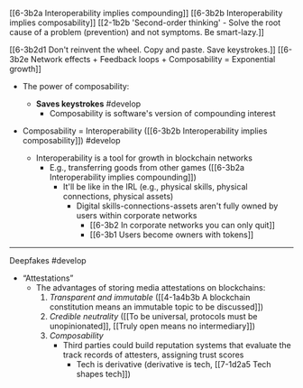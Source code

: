 [[6-3b2a Interoperability implies compounding]]
[[6-3b2b Interoperability implies composability]]
[[2-1b2b 'Second-order thinking' - Solve the root cause of a problem (prevention) and not symptoms. Be smart-lazy.]]

[[6-3b2d1 Don't reinvent the wheel. Copy and paste. Save keystrokes.]]
[[6-3b2e Network effects + Feedback loops + Composability = Exponential growth]]

- The power of composability:
	- **Saves keystrokes** #develop 
		- Composability is software's version of compounding interest

- Composability = Interoperability ([[6-3b2b Interoperability implies composability]]) #develop 
	- Interoperability is a tool for growth in blockchain networks
		- E.g., transferring goods from other games ([[6-3b2a Interoperability implies compounding]])
			- It'll be like in the IRL (e.g., physical skills, physical connections, physical assets)
				- Digital skills-connections-assets aren't fully owned by users within corporate networks
					- [[6-3b2 In corporate networks you can only quit]]
					- [[6-3b1 Users become owners with tokens]]

---
Deepfakes #develop 
- “Attestations”
	- The advantages of storing media attestations on blockchains:
		1. _Transparent and immutable_ ([[4-1a4b3b A blockchain constitution means an immutable topic to be discussed]])
		2. _Credible neutrality_ ([[To be universal, protocols must be unopinionated]], [[Truly open means no intermediary]])
		3. _Composability_ 
			- Third parties could build reputation systems that evaluate the track records of attesters, assigning trust scores
				- Tech is derivative (derivative is tech, [[7-1d2a5 Tech shapes tech]])